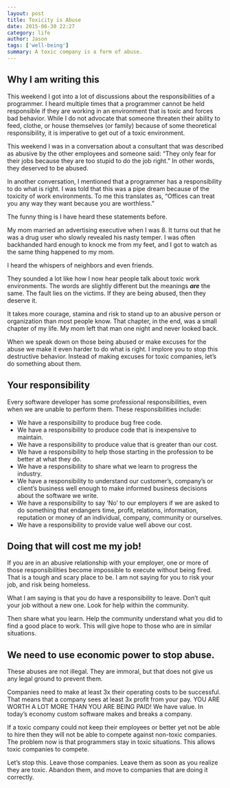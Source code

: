```yaml
---
layout: post
title: Toxicity is Abuse
date: 2015-06-30 22:27
category: life
author: Jason
tags: ['well-being']
summary: A toxic company is a form of abuse.
---
```


## Why I am writing this

This weekend I got into a lot of discussions about the responsibilities of a programmer.  I heard multiple times that a programmer cannot be held responsible if they are working in an environment that is toxic and forces bad behavior. While I do not advocate that someone threaten their ability to feed, clothe, or house themselves (or family) because of some theoretical responsibility, it is imperative to get out of a toxic environment.

This weekend I was in a conversation about a consultant that was described as abusive by the other employees and someone said: “They only fear for their jobs because they are too stupid to do the job right.” In other words, they deserved to be abused.

In another conversation, I mentioned that a programmer has a responsibility to do what is right. I was told that this was a pipe dream because of the toxicity of work environments. To me this translates as, “Offices can treat you any way they want because you are worthless.”

The funny thing is I have heard these statements before.

My mom married an advertising executive when I was 8. It turns out that he was a drug user who slowly revealed his nasty temper. I was often backhanded hard enough to knock me from my feet, and I got to watch as the same thing happened to my mom.

I heard the whispers of neighbors and even friends. 

They sounded a lot like how I now hear people talk about toxic work environments. The words are slightly different but the meanings **_are_** the same. The fault lies on the victims. If they are being abused, then they deserve it.

It takes more courage, stamina and risk to stand up to an abusive person or organization than most people know. That chapter, in the end, was a small chapter of my life. My mom left that man one night and never looked back. 

When we speak down on those being abused or make excuses for the abuse we make it even harder to do what is right. I implore you to stop this destructive behavior. Instead of making excuses for toxic companies, let’s do something about them.

## Your responsibility

Every software developer has some professional responsibilities, even when we are unable to perform them. These responsibilities include:

-	We have a responsibility to produce bug free code. 
-	We have a responsibility to produce code that is inexpensive to maintain.
-	We have a responsibility to produce value that is greater than our cost.
-	We have a responsibility to help those starting in the profession to be better at what they do.
-	We have a responsibility to share what we learn to progress the industry.
-	We have a responsibility to understand our customer’s, company’s or client’s business well enough to make informed business decisions about the software we write.
-	We have a responsibility to say ‘No’ to our employers if we are asked to do something that endangers time, profit, relations, information, reputation or money of an individual, company, community or ourselves.
-	We have a responsibility to provide value well above our cost.

## Doing that will cost me my job!

If you are in an abusive relationship with your employer, one or more of those responsibilities become impossible to execute without being fired. That is a tough and scary place to be. I am not saying for you to risk your job, and risk being homeless.

What I am saying is that you do have a responsibility to leave. Don’t quit your job without a new one. Look for help within the community. 

Then share what you learn. Help the community understand what you did to find a good place to work. This will give hope to those who are in similar situations.

## We need to use economic power to stop abuse.

These abuses are not illegal. They are immoral, but that does not give us any legal ground to prevent them. 

Companies need to make at least 3x their operating costs to be successful. That means that a company sees at least 3x profit from your pay. YOU ARE WORTH A LOT MORE THAN YOU ARE BEING PAID! We have value. In today’s economy custom software makes and breaks a company.

If a toxic company could not keep their employees or better yet not be able to hire then they will not be able to compete against non-toxic companies. The problem now is that programmers stay in toxic situations. This allows toxic companies to compete.

Let’s stop this. Leave those companies. Leave them as soon as you realize they are toxic. Abandon them, and move to companies that are doing it correctly.
